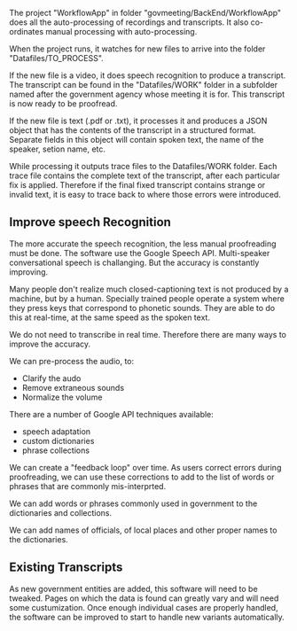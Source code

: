 
The  project "WorkflowApp" in folder "govmeeting/BackEnd/WorkflowApp" does all the auto-processing of recordings and transcripts.
It also co-ordinates manual processing with auto-processing.

When the project runs, it watches for new files to arrive into the folder "Datafiles/TO_PROCESS".

If the new file is a video,
it does speech recognition to produce a transcript. The transcript can be found in the "Datafiles/WORK" folder in a subfolder named after
the government agency whose meeting it is for. This transcript is
now ready to be proofread.

If the new file is text (.pdf or .txt), it processes it and
produces a JSON object that has the contents of the transcript in a structured format.
Separate fields in this object will contain spoken text, the name of the speaker, setion name, etc.

While processing it outputs trace files to the Datafiles/WORK folder. Each trace file contains the complete text of the transcript, after each particular fix is applied.
Therefore if the final fixed transcript contains strange or invalid text, it is easy to trace
back to where those errors were introduced.

## Improve speech Recognition


The more accurate the speech recognition, the less manual proofreading must be done.
The software use the Google Speech API. Multi-speaker conversational speech is challanging.
But the accuracy is constantly improving.

Many people don't realize much closed-captioning text is not produced by a machine, but by a human. Specially trained people operate a system where they press keys that correspond to phonetic sounds. They are able to do this at real-time, at the same speed as the spoken text.


We do not need to transcribe in real time. Therefore  there are many ways to improve the accuracy.

We can pre-process the audio, to:
* Clarify the audo
* Remove extraneous sounds
* Normalize the volume

There are a number of Google API techniques available:
* speech adaptation
* custom dictionaries
* phrase collections

We can create a "feedback loop" over time. As users correct errors during proofreading, we can use these 
corrections to add to the list of words or phrases that are commonly mis-interprted.

We can add words or phrases commonly used in government to the dictionaries and collections.

We can add names of officials, of local places and other proper names to the dictionaries.

## Existing Transcripts

As new government entities are added, this software will need to be tweaked. Pages on which the data is found can greatly vary and will need some custumization. Once enough individual cases are properly handled, the software can be improved to start to handle new variants automatically.

